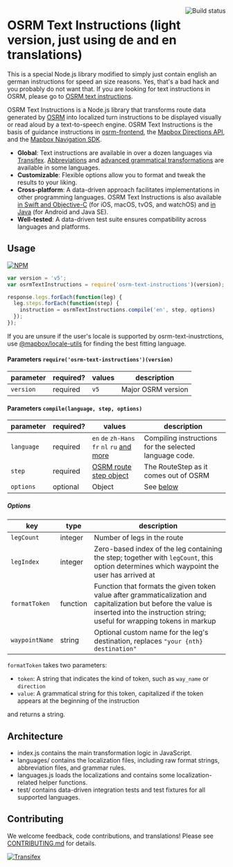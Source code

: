 [<img src="https://travis-ci.org/Project-OSRM/osrm-text-instructions.svg?branch=master" align="right" alt="Build status">](https://travis-ci.org/Project-OSRM/osrm-text-instructions)

# OSRM Text Instructions (light version, just using de and en translations)

This is a special Node.js library modified to simply just contain english
an german instructions for speed an size reasons. Yes, that's a bad hack and
you probably do not want that. If you are looking for
text instructions in OSRM, please go to 
[OSRM text instructions](https://github.com/Project-OSRM/osrm-text-instructions).

OSRM Text Instructions is a Node.js library that transforms route data generated by [OSRM](http://www.project-osrm.org/) into localized turn instructions to be displayed visually or read aloud by a text-to-speech engine. OSRM Text Instructions is the basis of guidance instructions in [osrm-frontend](https://github.com/Project-OSRM/osrm-frontend/), the [Mapbox Directions API](https://www.mapbox.com/api-documentation/#directions), and the [Mapbox Navigation SDK](https://www.mapbox.com/navigation-sdk/).

* **Global**: Text instructions are available in over a dozen languages via [Transifex](https://www.transifex.com/project-osrm/osrm-text-instructions/). [Abbreviations](languages/abbreviations/README.md) and [advanced grammatical transformations](languages/grammar/README.md) are available in some languages.
* **Customizable**: Flexible options allow you to format and tweak the results to your liking.
* **Cross-platform**: A data-driven approach facilitates implementations in other programming languages. OSRM Text Instructions is also available [in Swift and Objective-C](https://github.com/Project-OSRM/osrm-text-instructions.swift/) (for iOS, macOS, tvOS, and watchOS) and [in Java](https://github.com/Project-OSRM/osrm-text-instructions.java/) (for Android and Java SE).
* **Well-tested**: A data-driven test suite ensures compatibility across languages and platforms.

## Usage

[![NPM](https://nodei.co/npm/osrm-text-instructions.png)](https://npmjs.org/package/osrm-text-instructions/)

```js
var version = 'v5';
var osrmTextInstructions = require('osrm-text-instructions')(version);

response.legs.forEach(function(leg) {
  leg.steps.forEach(function(step) {
    instruction = osrmTextInstructions.compile('en', step, options)
  });
});
```

If you are unsure if the user's locale is supported by osrm-text-inustrctions, use [@mapbox/locale-utils](https://github.com/mapbox/locale-utils) for finding the best fitting language.

#### Parameters `require('osrm-text-instructions')(version)`

parameter | required? | values | description
---|----|----|---
`version` | required | `v5` | Major OSRM version

#### Parameters `compile(language, step, options)`

parameter | required? | values | description
---|----|----|---
`language` | required | `en` `de` `zh-Hans` `fr` `nl` `ru` [and more](https://github.com/Project-OSRM/osrm-text-instructions/tree/master/languages/translations/) | Compiling instructions for the selected language code.
`step` | required | [OSRM route step object](https://github.com/Project-OSRM/osrm-backend/blob/master/docs/http.md#routestep-object) | The RouteStep as it comes out of OSRM
`options` | optional | Object | See [below](#options)

##### Options

key | type | description
----|----|----
`legCount` | integer | Number of legs in the route
`legIndex` | integer | Zero-based index of the leg containing the step; together with `legCount`, this option determines which waypoint the user has arrived at
`formatToken` | function | Function that formats the given token value after grammaticalization and capitalization but before the value is inserted into the instruction string; useful for wrapping tokens in markup
`waypointName` | string | Optional custom name for the leg's destination, replaces `"your {nth} destination"`

`formatToken` takes two parameters:

* `token`: A string that indicates the kind of token, such as `way_name` or `direction`
* `value`: A grammatical string for this token, capitalized if the token appears at the beginning of the instruction

and returns a string.

## Architecture

* index.js contains the main transformation logic in JavaScript.
* languages/ contains the localization files, including raw format strings, abbreviation files, and grammar rules.
* languages.js loads the localizations and contains some localization-related helper functions.
* test/ contains data-driven integration tests and test fixtures for all supported languages.

## Contributing

We welcome feedback, code contributions, and translations! Please see [CONTRIBUTING.md](CONTRIBUTING.md) for details.

[![Transifex](https://www.transifex.com/projects/p/osrm-text-instructions/resource/enjson/chart/image_png)](https://www.transifex.com/project-osrm/osrm-text-instructions/)

